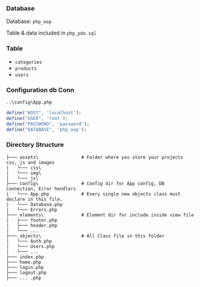 ### Database 
Database: `php_oop`

Table & data included in `php_pdo.sql` 

### Table 
* `categories`
* `products`
* `users`

### Configuration db Conn
`..\config\App.php`

```php
define("HOST", 'localhost');
define("USER", 'root');
define("PASSWORD", 'password');
define("DATABASE", 'php_oop');

```


### Directory Structure
```
├─── assets\                # Folder where you store your projects css, js and images
|   └─── css\
|   └─── img\
|   └─── js\
├─── config\                # Config dir for App config, DB Connection, Error hendlers 
|   └─── App.php            # Every single new objects class must declare in this file.
|   └─── Database.php
|   └─── Errors.php
├─── elements\              # Element dir for include inside view file
|   ├─── footer.php
|   ├─── header.php
|   └─── ...
├─── objects\               # All Class file in this folder 
|   └─── Auth.php
|   └─── Users.php
|   └─── ...
├─── index.php
├─── home.php
├─── login.php
├─── logout.php
├─── ... .php
 
```
 